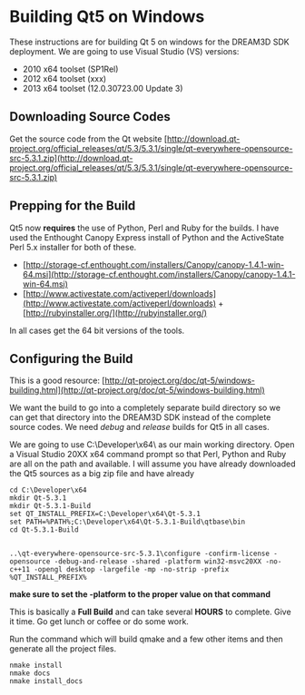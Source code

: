 # Building Qt5 on Windows #

These instructions are for building Qt 5 on windows for the DREAM3D SDK deployment. We are going to use Visual Studio (VS) versions:
+ 2010 x64 toolset (SP1Rel)
+ 2012 x64 toolset (xxx)
+ 2013 x64 toolset (12.0.30723.00 Update 3)

## Downloading Source Codes ##

Get the source code from the Qt website [http://download.qt-project.org/official_releases/qt/5.3/5.3.1/single/qt-everywhere-opensource-src-5.3.1.zip](http://download.qt-project.org/official_releases/qt/5.3/5.3.1/single/qt-everywhere-opensource-src-5.3.1.zip)

## Prepping for the Build ##

Qt5 now **requires** the use of Python, Perl and Ruby for the builds. I have used the Enthought Canopy Express install of Python and the ActiveState Perl 5.x installer for both of these.

+ [http://storage-cf.enthought.com/installers/Canopy/canopy-1.4.1-win-64.msi](http://storage-cf.enthought.com/installers/Canopy/canopy-1.4.1-win-64.msi)
+ [http://www.activestate.com/activeperl/downloads](http://www.activestate.com/activeperl/downloads)
+[http://rubyinstaller.org/](http://rubyinstaller.org/)

In all cases get the 64 bit versions of the tools.

## Configuring the Build ##

This is a good resource:
[http://qt-project.org/doc/qt-5/windows-building.html](http://qt-project.org/doc/qt-5/windows-building.html)

We want the build to go into a completely separate build directory so we can get that directory into the DREAM3D SDK instead of the complete source codes. We need *debug* and *release* builds for Qt5 in all cases.


We are going to use C:\Developer\x64\ as our main working directory. Open a Visual Studio 20XX x64 command prompt so that Perl, Python and Ruby are all on the path and available. I will assume you have already downloaded the Qt5 sources as a big zip file and have already

    cd C:\Developer\x64
    mkdir Qt-5.3.1
    mkdir Qt-5.3.1-Build
    set QT_INSTALL_PREFIX=C:\Developer\x64\Qt-5.3.1
    set PATH=%PATH%;C:\Developer\x64\Qt-5.3.1-Build\qtbase\bin
    cd Qt-5.3.1-Build
    
    
    ..\qt-everywhere-opensource-src-5.3.1\configure -confirm-license -opensource -debug-and-release -shared -platform win32-msvc20XX -no-c++11 -opengl desktop -largefile -mp -no-strip -prefix %QT_INSTALL_PREFIX%

**make sure to set the -platform to the proper value on that command**

This is basically a **Full Build** and can take several **HOURS** to complete. Give it time. Go get lunch or coffee or do some work. 

Run the command which will build qmake and a few other items and then generate all the project files.

    nmake install
    nmake docs
    nmake install_docs



